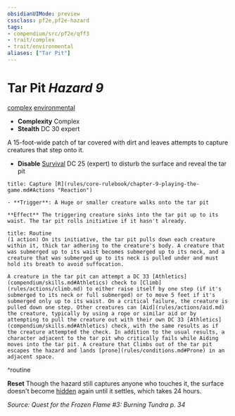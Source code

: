 ```yaml
---
obsidianUIMode: preview
cssclass: pf2e,pf2e-hazard
tags:
- compendium/src/pf2e/qff3
- trait/complex
- trait/environmental
aliases: ["Tar Pit"]
---
```

# Tar Pit *Hazard 9*  
[complex](rules/traits/complex.md)  [environmental](rules/traits/environmental.md)  

- **Complexity** Complex
- **Stealth** DC 30 expert  

A 15-foot-wide patch of tar covered with dirt and leaves attempts to capture creatures that step onto it.

- **Disable** [Survival](compendium/skills.md#Survival) DC 25 (expert) to disturb the surface and reveal the tar pit  
     
```ad-embed-ability
title: Capture [R](rules/core-rulebook/chapter-9-playing-the-game.md#Actions "Reaction")

- **Trigger**: A Huge or smaller creature walks onto the tar pit

**Effect** The triggering creature sinks into the tar pit up to its waist. The tar pit rolls initiative if it hasn't already.
```

```ad-pf2-summary
title: Routine
(1 action) On its initiative, the tar pit pulls down each creature within it, thick tar adhering to the creature's body. A creature that was submerged up to its waist becomes submerged up to its neck, and a creature that was submerged up to its neck is pulled under and must hold its breath to avoid suffocation.

A creature in the tar pit can attempt a DC 33 [Athletics](compendium/skills.md#Athletics) check to [Climb](rules/actions/climb.md) to either raise itself by one step (if it's submerged to its neck or full submerged) or to move 5 feet if it's submerged only up to its waist. On a critical failure, the creature is pulled down one step. Other creatures can [Aid](rules/actions/aid.md) the creature, typically by using a rope or similar aid or by attempting to pull the creature out with their own DC 33 [Athletics](compendium/skills.md#Athletics) check, with the same results as if the creature attempted the check. In addition to the usual results, a character adjacent to the tar pit who critically fails while Aiding moves into the tar pit. A creature that Climbs out of the tar pit escapes the hazard and lands [prone](rules/conditions.md#Prone) in an adjacent space.
```
^routine

**Reset** Though the hazard still captures anyone who touches it, the surface doesn't become [hidden](rules/conditions.md#Hidden) again until it settles, which takes 24 hours.  

*Source: Quest for the Frozen Flame #3: Burning Tundra p. 34*